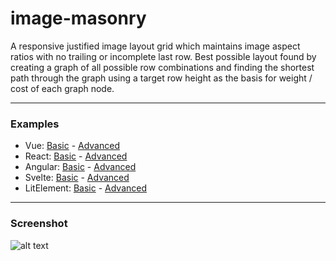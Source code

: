 # image-masonry

A responsive justified image layout grid which maintains image aspect ratios with no trailing or incomplete last row. Best possible layout found by creating a graph of all possible row combinations and finding the shortest path through the graph using a target row height as the basis for weight / cost of each graph node.

---

### Examples
* Vue: [Basic](https://fergaldoyle.github.io/image-masonry/vue-basic.html) - [Advanced](https://fergaldoyle.github.io/image-masonry/vue-advanced.html)
* React: [Basic](https://fergaldoyle.github.io/image-masonry/react-basic.html) - [Advanced](https://fergaldoyle.github.io/image-masonry/react-advanced.html)
* Angular: [Basic](https://fergaldoyle.github.io/image-masonry/angular.html#/basic) - [Advanced](https://fergaldoyle.github.io/image-masonry/angular.html#/advanced)
* Svelte: [Basic](https://fergaldoyle.github.io/image-masonry/svelte-basic.html) - [Advanced](https://fergaldoyle.github.io/image-masonry/svelte-advanced.html)
* LitElement:  [Basic](https://fergaldoyle.github.io/image-masonry/litelement-basic.html) - [Advanced](https://fergaldoyle.github.io/image-masonry/litelement-advanced.html)


---


### Screenshot
![alt text](https://raw.githubusercontent.com/fergaldoyle/image-masonry/master/docs/masonry.jpg "Image masonry")

